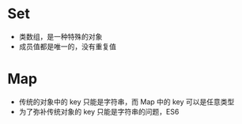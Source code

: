 # Set
- 类数组，是一种特殊的对象
- 成员值都是唯一的，没有重复值

# Map
- 传统的对象中的 key 只能是字符串，而 Map 中的 key 可以是任意类型
- 为了弥补传统对象的 key 只能是字符串的问题，ES6